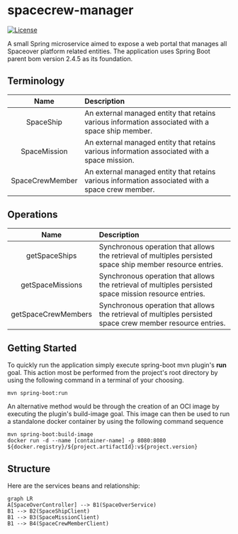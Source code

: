 # spacecrew-manager
[![License](https://img.shields.io/github/license/cf-training-springboot-2019/spacecrew-manager)](https://github.com/cf-training-springboot-2019/y/blob/master/LICENSE)

A small Spring microservice aimed to expose a web portal that manages all Spaceover platform related entities.
The application uses Spring Boot parent bom version 2.4.5 as its foundation.

## Terminology
| Name | Description |
|:----------:|:-------------|
| SpaceShip | An external managed entity that retains various information associated with a space ship member. |
| SpaceMission | An external managed entity that retains various information associated with a space mission. |
| SpaceCrewMember | An external managed entity that retains various information associated with a space crew member. |


## Operations
| Name | Description |
|:----------:|:-------------|
| getSpaceShips | Synchronous operation that allows the retrieval of multiples persisted space ship member resource entries. |
| getSpaceMissions | Synchronous operation that allows the retrieval of multiples persisted space mission resource entries. |
| getSpaceCrewMembers | Synchronous operation that allows the retrieval of multiples persisted space crew member resource entries. |

## Getting Started

To quickly run the application simply execute spring-boot mvn plugin's **run** goal. This action most be performed from the project's root directory by using the following command in a terminal of your choosing.
```
mvn spring-boot:run
```

An alternative method would be through the creation of an OCI image by executing the plugin's build-image goal.
This image can then be used to run a standalone docker container by using the following command sequence
```
mvn spring-boot:build-image
docker run -d --name [container-name] -p 8080:8080 ${docker.registry}/${project.artifactId}:v${project.version}
```

## Structure
Here are the services beans and relationship:

```mermaid
graph LR
A[SpaceOverController] --> B1(SpaceOverService)
B1 --> B2(SpaceShipClient)
B1 --> B3(SpaceMissionClient)
B1 --> B4(SpaceCrewMemberClient)
```
